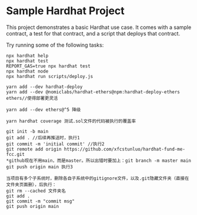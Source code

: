 # Sample Hardhat Project

This project demonstrates a basic Hardhat use case. It comes with a sample contract, a test for that contract, and a script that deploys that contract.

Try running some of the following tasks:

```shell
npx hardhat help
npx hardhat test
REPORT_GAS=true npx hardhat test
npx hardhat node
npx hardhat run scripts/deploy.js
```

```
yarn add --dev hardhat-deploy
yarn add --dev @nomiclabs/hardhat-ethers@npm:hardhat-deploy-ethers ethers//使得部署更灵活 

yarn add --dev ethers@^5 降级

yarn hardhat coverage 测试.sol文件的代码被执行的覆盖率
```

```
git init -b main
git add . //后续再推送时，执行1
git commit -m 'initial commit' //执行2
git remote add origin https://github.com/xfcstunluo/hardhat-fund-me-fcc.git
*github现在不用main，而是master。所以出错时要加上：git branch -m master main
git push origin main 执行3
```

```
当项目有多个子系统时，删除各自子系统中的gitignore文件，以及.git隐藏文件夹（直接在文件夹页面删），后执行：
git rm --cached 文件夹名
git add .
git commit -m "commit msg"
git push origin main
```
